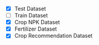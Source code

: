 - [x] Test Dataset
- [ ] Train Dataset
- [x] Crop NPK Dataset
- [x] Fertilizer Dataset
- [x] Crop Recommendation Dataset